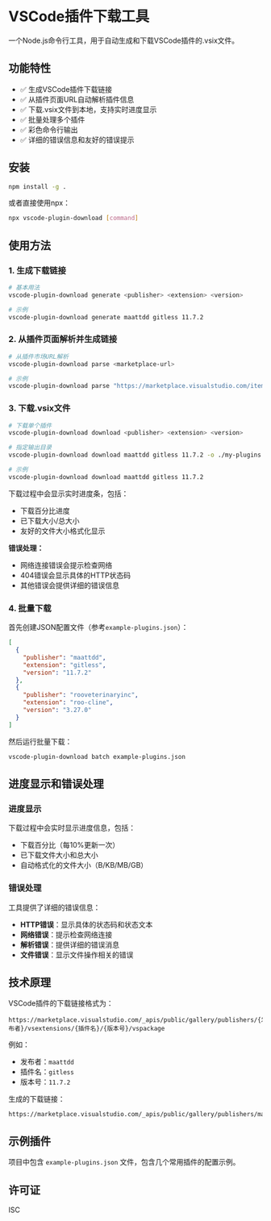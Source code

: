 # VSCode插件下载工具

一个Node.js命令行工具，用于自动生成和下载VSCode插件的.vsix文件。

## 功能特性

- ✅ 生成VSCode插件下载链接
- ✅ 从插件页面URL自动解析插件信息
- ✅ 下载.vsix文件到本地，支持实时进度显示
- ✅ 批量处理多个插件
- ✅ 彩色命令行输出
- ✅ 详细的错误信息和友好的错误提示

## 安装

```bash
npm install -g .
```

或者直接使用npx：

```bash
npx vscode-plugin-download [command]
```

## 使用方法

### 1. 生成下载链接

```bash
# 基本用法
vscode-plugin-download generate <publisher> <extension> <version>

# 示例
vscode-plugin-download generate maattdd gitless 11.7.2
```

### 2. 从插件页面解析并生成链接

```bash
# 从插件市场URL解析
vscode-plugin-download parse <marketplace-url>

# 示例
vscode-plugin-download parse "https://marketplace.visualstudio.com/items?itemName=maattdd.gitless"
```

### 3. 下载.vsix文件

```bash
# 下载单个插件
vscode-plugin-download download <publisher> <extension> <version>

# 指定输出目录
vscode-plugin-download download maattdd gitless 11.7.2 -o ./my-plugins

# 示例
vscode-plugin-download download maattdd gitless 11.7.2
```

下载过程中会显示实时进度条，包括：
- 下载百分比进度
- 已下载大小/总大小
- 友好的文件大小格式化显示

**错误处理：**
- 网络连接错误会提示检查网络
- 404错误会显示具体的HTTP状态码
- 其他错误会提供详细的错误信息

### 4. 批量下载

首先创建JSON配置文件（参考`example-plugins.json`）：

```json
[
  {
    "publisher": "maattdd",
    "extension": "gitless",
    "version": "11.7.2"
  },
  {
    "publisher": "rooveterinaryinc",
    "extension": "roo-cline",
    "version": "3.27.0"
  }
]
```

然后运行批量下载：

```bash
vscode-plugin-download batch example-plugins.json
```

## 进度显示和错误处理

### 进度显示
下载过程中会实时显示进度信息，包括：
- 下载百分比（每10%更新一次）
- 已下载文件大小和总大小
- 自动格式化的文件大小（B/KB/MB/GB）

### 错误处理
工具提供了详细的错误信息：
- **HTTP错误**：显示具体的状态码和状态文本
- **网络错误**：提示检查网络连接
- **解析错误**：提供详细的错误消息
- **文件错误**：显示文件操作相关的错误

## 技术原理

VSCode插件的下载链接格式为：

```
https://marketplace.visualstudio.com/_apis/public/gallery/publishers/{发布者}/vsextensions/{插件名}/{版本号}/vspackage
```

例如：
- 发布者：`maattdd`
- 插件名：`gitless` 
- 版本号：`11.7.2`

生成的下载链接：
```
https://marketplace.visualstudio.com/_apis/public/gallery/publishers/maattdd/vsextensions/gitless/11.7.2/vspackage
```

## 示例插件

项目中包含 `example-plugins.json` 文件，包含几个常用插件的配置示例。

## 许可证

ISC